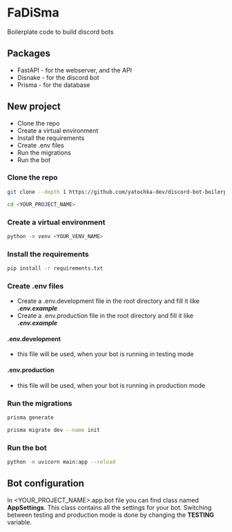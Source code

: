 FaDiSma
=======

Boilerplate code to build discord bots 

Packages
------------

- FastAPI - for the webserver, and the API
- Disnake - for the discord bot
- Prisma - for the database

New project
------------

- Clone the repo
- Create a virtual environment
- Install the requirements
- Create .env files 
- Run the migrations
- Run the bot 

### Clone the repo

```bash
git clone --depth 1 https://github.com/yatochka-dev/discord-bot-boilerplate <YOUR_PROJECT_NAME>

cd <YOUR_PROJECT_NAME>
```


### Create a virtual environment

```bash
python -m venv <YOUR_VENV_NAME>
```

### Install the requirements

```bash
pip install -r requirements.txt
```

### Create .env files

- Create a .env.development file in the root directory and fill it like **_.env.example_**
- Create a .env.production file in the root directory and fill it like _**.env.example**_

#### .env.development 
- this file will be used, when your bot is running in testing mode

#### .env.production
- this file will be used, when your bot is running in production mode

### Run the migrations

```bash
prisma generate

prisma migrate dev --name init
```

### Run the bot

```bash
python -m uvicorn main:app --reload
```

## Bot configuration 
In <YOUR_PROJECT_NAME>.app.bot file you can find class named **AppSettings**. This class contains all the settings for your bot.
Switching between testing and production mode is done by changing the **TESTING** variable.




